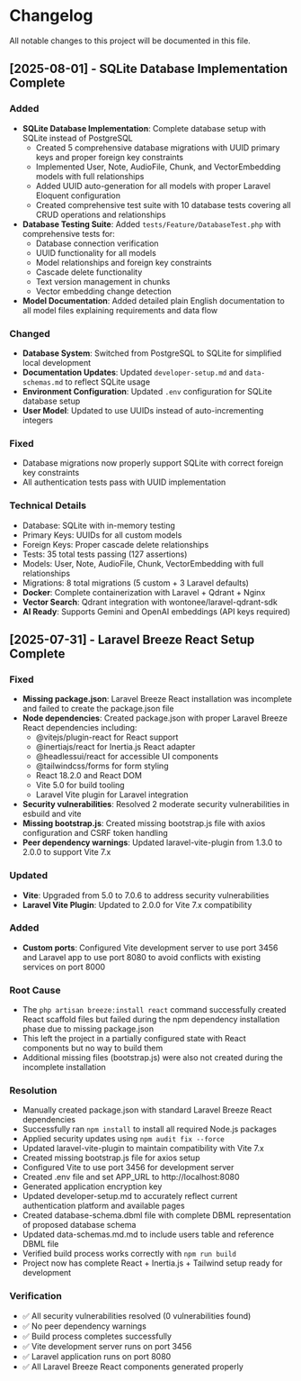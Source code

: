 # Changelog

All notable changes to this project will be documented in this file.

## [2025-08-01] - SQLite Database Implementation Complete

### Added
- **SQLite Database Implementation**: Complete database setup with SQLite instead of PostgreSQL
  - Created 5 comprehensive database migrations with UUID primary keys and proper foreign key constraints
  - Implemented User, Note, AudioFile, Chunk, and VectorEmbedding models with full relationships
  - Added UUID auto-generation for all models with proper Laravel Eloquent configuration
  - Created comprehensive test suite with 10 database tests covering all CRUD operations and relationships
- **Database Testing Suite**: Added `tests/Feature/DatabaseTest.php` with comprehensive tests for:
  - Database connection verification
  - UUID functionality for all models  
  - Model relationships and foreign key constraints
  - Cascade delete functionality
  - Text version management in chunks
  - Vector embedding change detection
- **Model Documentation**: Added detailed plain English documentation to all model files explaining requirements and data flow

### Changed
- **Database System**: Switched from PostgreSQL to SQLite for simplified local development
- **Documentation Updates**: Updated `developer-setup.md` and `data-schemas.md` to reflect SQLite usage
- **Environment Configuration**: Updated `.env` configuration for SQLite database setup
- **User Model**: Updated to use UUIDs instead of auto-incrementing integers

### Fixed
- Database migrations now properly support SQLite with correct foreign key constraints
- All authentication tests pass with UUID implementation

### Technical Details
- Database: SQLite with in-memory testing
- Primary Keys: UUIDs for all custom models
- Foreign Keys: Proper cascade delete relationships
- Tests: 35 total tests passing (127 assertions)  
- Models: User, Note, AudioFile, Chunk, VectorEmbedding with full relationships
- Migrations: 8 total migrations (5 custom + 3 Laravel defaults)
- **Docker**: Complete containerization with Laravel + Qdrant + Nginx
- **Vector Search**: Qdrant integration with wontonee/laravel-qdrant-sdk
- **AI Ready**: Supports Gemini and OpenAI embeddings (API keys required)

## [2025-07-31] - Laravel Breeze React Setup Complete

### Fixed
- **Missing package.json**: Laravel Breeze React installation was incomplete and failed to create the package.json file
- **Node dependencies**: Created package.json with proper Laravel Breeze React dependencies including:
  - @vitejs/plugin-react for React support
  - @inertiajs/react for Inertia.js React adapter
  - @headlessui/react for accessible UI components
  - @tailwindcss/forms for form styling
  - React 18.2.0 and React DOM
  - Vite 5.0 for build tooling
  - Laravel Vite plugin for Laravel integration
- **Security vulnerabilities**: Resolved 2 moderate security vulnerabilities in esbuild and vite
- **Missing bootstrap.js**: Created missing bootstrap.js file with axios configuration and CSRF token handling
- **Peer dependency warnings**: Updated laravel-vite-plugin from 1.3.0 to 2.0.0 to support Vite 7.x

### Updated
- **Vite**: Upgraded from 5.0 to 7.0.6 to address security vulnerabilities
- **Laravel Vite Plugin**: Updated to 2.0.0 for Vite 7.x compatibility

### Added
- **Custom ports**: Configured Vite development server to use port 3456 and Laravel app to use port 8080 to avoid conflicts with existing services on port 8000

### Root Cause
- The `php artisan breeze:install react` command successfully created React scaffold files but failed during the npm dependency installation phase due to missing package.json
- This left the project in a partially configured state with React components but no way to build them
- Additional missing files (bootstrap.js) were also not created during the incomplete installation

### Resolution
- Manually created package.json with standard Laravel Breeze React dependencies
- Successfully ran `npm install` to install all required Node.js packages
- Applied security updates using `npm audit fix --force`
- Updated laravel-vite-plugin to maintain compatibility with Vite 7.x
- Created missing bootstrap.js file for axios setup
- Configured Vite to use port 3456 for development server
- Created .env file and set APP_URL to http://localhost:8080
- Generated application encryption key
- Updated developer-setup.md to accurately reflect current authentication platform and available pages
- Created database-schema.dbml file with complete DBML representation of proposed database schema
- Updated data-schemas.md.md to include users table and reference DBML file
- Verified build process works correctly with `npm run build`
- Project now has complete React + Inertia.js + Tailwind setup ready for development

### Verification
- ✅ All security vulnerabilities resolved (0 vulnerabilities found)
- ✅ No peer dependency warnings
- ✅ Build process completes successfully
- ✅ Vite development server runs on port 3456
- ✅ Laravel application runs on port 8080
- ✅ All Laravel Breeze React components generated properly
